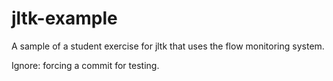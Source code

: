 # jltk-example
A sample of a student exercise for jltk that uses the flow monitoring system.

Ignore: forcing a commit for testing. 